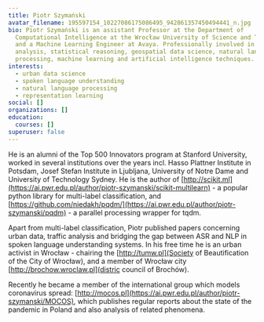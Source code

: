 ```yaml
---
title: Piotr Szymański
avatar_filename: 195597154_10227086175086495_942861357450494441_n.jpg
bio: Piotr Szymański is an assistant Professor at the Department of
  Computational Intelligence at the Wrocław University of Science and Technology
  and a Machine Learning Engineer at Avaya. Professionally involved in data
  analysis, statistical reasoning, geospatial data science, natural language
  processing, machine learning and artificial intelligence techniques.
interests:
  - urban data science
  - spoken language understanding
  - natural language processing
  - representation learning
social: []
organizations: []
education:
  courses: []
superuser: false
---
```

He is an alumni of the Top 500 Innovators program at Stanford University, worked in several institutions over the years incl. Hasso Plattner Institute in Potsdam, Josef Stefan Institute in Ljubljana, University of Notre Dame and University of Technology Sydney. He is the author of [http://scikit.ml](https://ai.pwr.edu.pl/author/piotr-szymanski/scikit-multilearn) - a popular python library for multi-label classification, and [https://github.com/niedakh/pqdm/](https://ai.pwr.edu.pl/author/piotr-szymanski/pqdm) - a parallel processing wrapper for tqdm.

Apart from multi-label classification, Piotr published papers concerning urban data, traffic analysis and bridging the gap between ASR and NLP in spoken language understanding systems. In his free time he is an urban activist in Wrocław - chairing the \[http://tumw.pl](Society of Beautification of the City of Wrocław), and a member of Wrocław city \[http://brochow.wroclaw.pl](distric council of Brochów).

Recently he became a member of the international group which models coronavirus spread: [http://mocos.pl](https://ai.pwr.edu.pl/author/piotr-szymanski/MOCOS), which publishes regular reports about the state of the pandemic in Poland and also analysis of related phenomena.